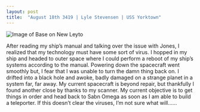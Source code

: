 ```yaml
---
layout: post
title:  "August 18th 3419 | Lyle Stevensen | USS Yorktown"
---
```


![Image of Base on New Leyto](https://nms-seventh-fleet.github.io/images/stevensen_3419-08-18_001.jpg)

<p>After reading my ship’s manual and talking over the issue with Jones, I realized that my technology must have some sort of virus. I hopped in my ship and headed to outer space where I could perform a reboot of my ship’s systems according to the manual. Powering down the spacecraft went smoothly but, I fear that I was unable to turn the damn thing back on. I drifted into a black hole and awoke, badly damaged on a strange planet in a system far, far away. My current spacecraft is beyond repair, but thankfully I found another close by thanks to my scanner. My current objective is to get things in order and head back to Sabn Omega as soon as I am able to build a teleporter. If this doesn’t clear the viruses, I’m not sure what will......</p>

<!--more-->



